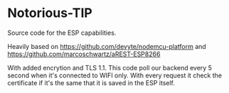 # Notorious-TIP

Source code for the ESP capabilities.

Heavily based on https://github.com/devyte/nodemcu-platform and https://github.com/marcoschwartz/aREST-ESP8266

With added encrytion and TLS 1.1. This code poll our backend every 5 second when it's connected to WIFI only. With every request it check the certificate if it's the same that it is saved in the ESP itself.


